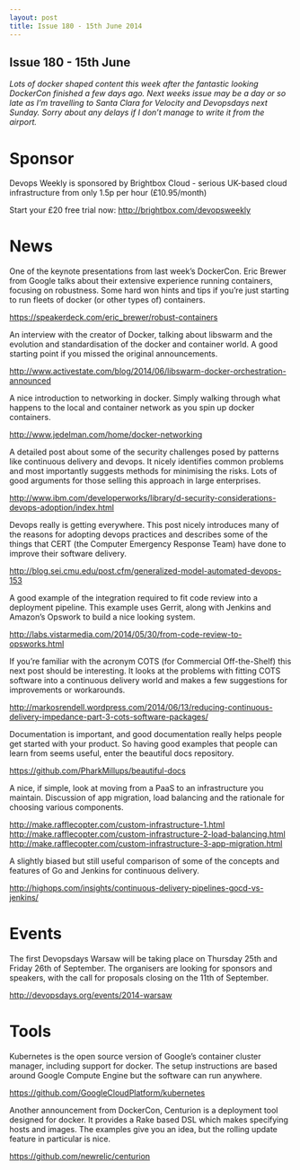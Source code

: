 ```yaml
---
layout: post
title: Issue 180 - 15th June 2014
---
```


## Issue 180 - 15th June

_Lots of docker shaped content this week after the fantastic looking DockerCon finished a few days ago. Next weeks issue may be a day or so late as I’m travelling to Santa Clara for Velocity and Devopsdays next Sunday. Sorry about any delays if I don’t manage to write it from the airport._


Sponsor
======

Devops Weekly is sponsored by Brightbox Cloud - serious UK-based cloud infrastructure from only 1.5p per hour (£10.95/month)

Start your £20 free trial now: http://brightbox.com/devopsweekly


News
====

One of the keynote presentations from last week’s DockerCon. Eric Brewer from Google talks about their extensive experience running containers, focusing on robustness. Some hard won hints and tips if you’re just starting to run fleets of docker (or other types of) containers.

https://speakerdeck.com/eric_brewer/robust-containers


An interview with the creator of Docker, talking about libswarm and the evolution and standardisation of the docker and container world. A good starting point if you missed the original announcements.

http://www.activestate.com/blog/2014/06/libswarm-docker-orchestration-announced


A nice introduction to networking in docker. Simply walking through what happens to the local and container network as you spin up docker containers.

http://www.jedelman.com/home/docker-networking


A detailed post about some of the security challenges posed by patterns like continuous delivery and devops. It nicely identifies common problems and most importantly suggests methods for minimising the risks. Lots of good arguments for those selling this approach in large enterprises.

http://www.ibm.com/developerworks/library/d-security-considerations-devops-adoption/index.html


Devops really is getting everywhere. This post nicely introduces many of the reasons for adopting devops practices and describes some of the things that CERT (the Computer Emergency Response Team) have done to improve their software delivery.

http://blog.sei.cmu.edu/post.cfm/generalized-model-automated-devops-153


A good example of the integration required to fit code review into a deployment pipeline. This example uses Gerrit, along with Jenkins and Amazon’s Opswork to build a nice looking system.

http://labs.vistarmedia.com/2014/05/30/from-code-review-to-opsworks.html


If you’re familiar with the acronym COTS (for Commercial Off-the-Shelf) this next post should be interesting. It looks at the problems with fitting COTS software into a continuous delivery world and makes a few suggestions for improvements or workarounds.

http://markosrendell.wordpress.com/2014/06/13/reducing-continuous-delivery-impedance-part-3-cots-software-packages/


Documentation is important, and good documentation really helps people get started with your product. So having good examples that people can learn from seems useful, enter the beautiful docs repository.

https://github.com/PharkMillups/beautiful-docs


A nice, if simple, look at moving from a PaaS to an infrastructure you maintain. Discussion of app migration, load balancing and the rationale for choosing various components.

http://make.rafflecopter.com/custom-infrastructure-1.html
http://make.rafflecopter.com/custom-infrastructure-2-load-balancing.html
http://make.rafflecopter.com/custom-infrastructure-3-app-migration.html


A slightly biased but still useful comparison of some of the concepts and features of Go and Jenkins for continuous delivery.

http://highops.com/insights/continuous-delivery-pipelines-gocd-vs-jenkins/


Events
=====

The first Devopsdays Warsaw will be taking place on Thursday 25th and Friday 26th of September. The organisers are looking for sponsors and speakers, with the call for proposals closing on the 11th of September.

http://devopsdays.org/events/2014-warsaw


Tools
====

Kubernetes is the open source version of Google’s container cluster manager, including support for docker. The setup instructions are based around Google Compute Engine but the software can run anywhere.

https://github.com/GoogleCloudPlatform/kubernetes


Another announcement from DockerCon, Centurion is a deployment tool designed for docker. It provides a Rake based DSL which makes specifying hosts and images. The examples give you an idea, but the rolling update feature in particular is nice.

https://github.com/newrelic/centurion
